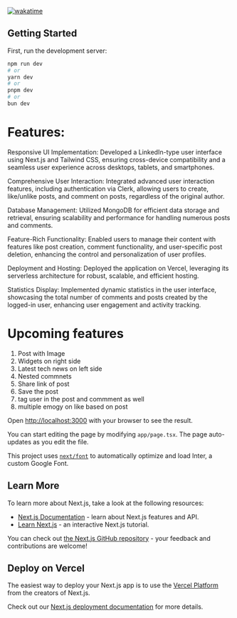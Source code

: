 [![wakatime](https://wakatime.com/badge/user/1499525d-7f42-4e3a-b9c6-fbf14aa13712/project/e3e6d27b-7d87-42fc-acc2-88c6697f802e.svg)](https://wakatime.com/badge/user/1499525d-7f42-4e3a-b9c6-fbf14aa13712/project/e3e6d27b-7d87-42fc-acc2-88c6697f802e)

## Getting Started

First, run the development server:

```bash
npm run dev
# or
yarn dev
# or
pnpm dev
# or
bun dev
```

# Features:

Responsive UI Implementation: Developed a LinkedIn-type user interface using Next.js and Tailwind CSS, ensuring cross-device compatibility and a seamless user experience across desktops, tablets, and smartphones.

Comprehensive User Interaction: Integrated advanced user interaction features, including authentication via Clerk, allowing users to create, like/unlike posts, and comment on posts, regardless of the original author.

Database Management: Utilized MongoDB for efficient data storage and retrieval, ensuring scalability and performance for handling numerous posts and comments.

Feature-Rich Functionality: Enabled users to manage their content with features like post creation, comment functionality, and user-specific post deletion, enhancing the control and personalization of user profiles.

Deployment and Hosting: Deployed the application on Vercel, leveraging its serverless architecture for robust, scalable, and efficient hosting.

Statistics Display: Implemented dynamic statistics in the user interface, showcasing the total number of comments and posts created by the logged-in user, enhancing user engagement and activity tracking.

 # Upcoming features

 1. Post with Image
 2. Widgets on right side
 3. Latest tech news on left side
 4. Nested commnets
 5. Share link of post
 6. Save the post
 7. tag user in the post and commment as well
 8. multiple emogy on like based on post 



Open [http://localhost:3000](http://localhost:3000) with your browser to see the result.

You can start editing the page by modifying `app/page.tsx`. The page auto-updates as you edit the file.

This project uses [`next/font`](https://nextjs.org/docs/basic-features/font-optimization) to automatically optimize and load Inter, a custom Google Font.

## Learn More

To learn more about Next.js, take a look at the following resources:

- [Next.js Documentation](https://nextjs.org/docs) - learn about Next.js features and API.
- [Learn Next.js](https://nextjs.org/learn) - an interactive Next.js tutorial.

You can check out [the Next.js GitHub repository](https://github.com/vercel/next.js/) - your feedback and contributions are welcome!

## Deploy on Vercel

The easiest way to deploy your Next.js app is to use the [Vercel Platform](https://vercel.com/new?utm_medium=default-template&filter=next.js&utm_source=create-next-app&utm_campaign=create-next-app-readme) from the creators of Next.js.

Check out our [Next.js deployment documentation](https://nextjs.org/docs/deployment) for more details.
